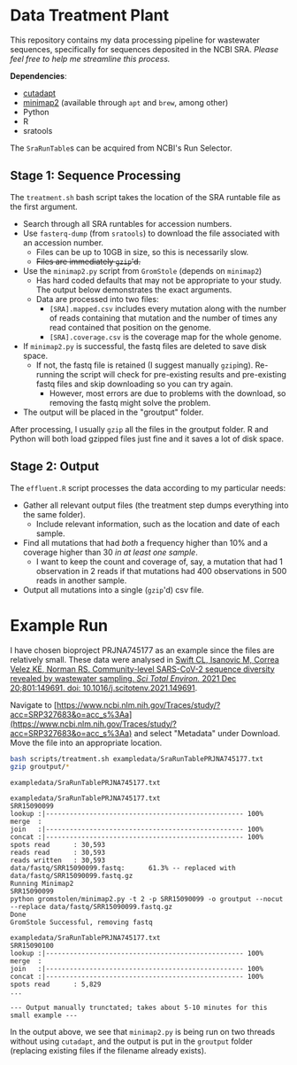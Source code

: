 # Data Treatment Plant

This repository contains my data processing pipeline for wastewater sequences, specifically for sequences deposited in the NCBI SRA. *Please feel free to help me streamline this process.*

**Dependencies**:

- [cutadapt](https://cutadapt.readthedocs.io/en/stable/)
- [minimap2](https://github.com/lh3/minimap2) (available through `apt` and `brew`, among other)
- Python
- R
- sratools

The `SraRunTable`s can be acquired from NCBI's Run Selector. 

## Stage 1: Sequence Processing

The `treatment.sh` bash script takes the location of the SRA runtable file as the first argument.

- Search through all SRA runtables for accession numbers.
- Use `fasterq-dump` (from `sratools`) to download the file associated with an accession number.
    - Files can be up to 10GB in size, so this is necessarily slow.
    - ~~Files are immediately `gzip`'d.~~
- Use the `minimap2.py` script from `GromStole` (depends on `minimap2`)
    - Has hard coded defaults that may not be appropriate to your study. The output below demonstrates the exact arguments.
    - Data are processed into two files:
        - `[SRA].mapped.csv` includes every mutation along with the number of reads containing that mutation and the number of times any read contained that position on the genome.
        - `[SRA].coverage.csv` is the coverage map for the whole genome.
- If `minimap2.py` is successful, the fastq files are deleted to save disk space.
    - If not, the fastq file is retained (I suggest manually `gzip`ing). Re-running the script will check for pre-existing results and pre-existing fastq files and skip downloading so you can try again. 
        - However, most errors are due to problems with the download, so removing the fastq might solve the problem.
- The output will be placed in the "groutput" folder. 

After processing, I usually `gzip` all the files in the groutput folder. R and Python will both load gzipped files just fine and it saves a lot of disk space.

## Stage 2: Output

The `effluent.R` script processes the data according to my particular needs:

- Gather all relevant output files (the treatment step dumps everything into the same folder).
    - Include relevant information, such as the location and date of each sample.
- Find all mutations that had *both* a frequency higher than 10% and a coverage higher than 30 *in at least one sample*.
    - I want to keep the count and coverage of, say, a mutation that had 1 observation in 2 reads if that mutations had 400 observations in 500 reads in another sample. 
- Output all mutations into a single (`gzip`'d) csv file.

# Example Run

I have chosen bioproject PRJNA745177 as an example since the files are relatively small. These data were analysed in [Swift CL, Isanovic M, Correa Velez KE, Norman RS. Community-level SARS-CoV-2 sequence diversity revealed by wastewater sampling. *Sci Total Environ.* 2021 Dec 20;801:149691. doi: 10.1016/j.scitotenv.2021.149691](https://www.ncbi.nlm.nih.gov/pmc/articles/PMC8372435/).

Navigate to [https://www.ncbi.nlm.nih.gov/Traces/study/?acc=SRP327683&o=acc_s%3Aa](https://www.ncbi.nlm.nih.gov/Traces/study/?acc=SRP327683&o=acc_s%3Aa) and select "Metadata" under Download. Move the file into an appropriate location. 

```sh
bash scripts/treatment.sh exampledata/SraRunTablePRJNA745177.txt
gzip groutput/*
```

```
exampledata/SraRunTablePRJNA745177.txt

exampledata/SraRunTablePRJNA745177.txt
SRR15090099
lookup :|-------------------------------------------------- 100%   
merge  : 
join   :|-------------------------------------------------- 100%   
concat :|-------------------------------------------------- 100%   
spots read      : 30,593
reads read      : 30,593
reads written   : 30,593
data/fastq/SRR15090099.fastq:      61.3% -- replaced with data/fastq/SRR15090099.fastq.gz
Running Minimap2
SRR15090099
python gromstolen/minimap2.py -t 2 -p SRR15090099 -o groutput --nocut --replace data/fastq/SRR15090099.fastq.gz
Done
GromStole Successful, removing fastq

exampledata/SraRunTablePRJNA745177.txt
SRR15090100
lookup :|-------------------------------------------------- 100%   
merge  : 
join   :|-------------------------------------------------- 100%   
concat :|-------------------------------------------------- 100%   
spots read      : 5,829
...

--- Output manually trunctated; takes about 5-10 minutes for this small example ---
```

In the output above, we see that `minimap2.py` is being run on two threads without using `cutadapt`, and the output is put in the `groutput` folder (replacing existing files if the filename already exists). 
